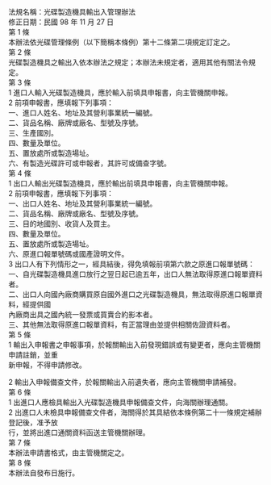 法規名稱：光碟製造機具輸出入管理辦法  
修正日期：民國 98 年 11 月 27 日  
第 1 條  
本辦法依光碟管理條例（以下簡稱本條例）第十二條第二項規定訂定之。  
第 2 條  
光碟製造機具之輸出入依本辦法之規定；本辦法未規定者，適用其他有關法令規定。  
第 3 條  
1 進口人輸入光碟製造機具，應於輸入前填具申報書，向主管機關申報。  
2 前項申報書，應填報下列事項：  
一、進口人姓名、地址及其營利事業統一編號。  
二、貨品名稱、廠牌或廠名、型號及序號。  
三、生產國別。  
四、數量及單位。  
五、置放處所或製造場址。  
六、有製造光碟許可或申報者，其許可或備查字號。  
第 4 條  
1 出口人輸出光碟製造機具，應於輸出前填具申報書，向主管機關申報。  
2 前項申報書，應填報下列事項：  
一、出口人姓名、地址及其營利事業統一編號。  
二、貨品名稱、廠牌或廠名、型號及序號。  
三、目的地國別、收貨人及買主。  
四、數量及單位。  
五、置放處所或製造場址。  
六、原進口報單號碼或國產證明文件。  
3 出口人有下列情形之一，經具結後，得免填報前項第六款之原進口報單號碼：  
一、自光碟製造機具進口放行之翌日起已逾五年，出口人無法取得原進口報單資料者。  
二、出口人向國內廠商購買原自國外進口之光碟製造機具，無法取得原進口報單資料，經提供國  
內廠商出具之國內統一發票或買賣合約影本者。  
三、其他無法取得原進口報單資料，有正當理由並提供相關佐證資料者。  
第 5 條  
1 輸出入申報書之申報事項，於報關輸出入前發現錯誤或有變更者，應向主管機關申請註銷，並重  
新申報，不得申請修改。  


2 輸出入申報備查文件，於報關輸出入前遺失者，應向主管機關申請補發。  
第 6 條  
1 出進口人應檢具輸出入光碟製造機具申報備查文件，向海關辦理通關。  
2 出進口人未檢具申報備查文件者，海關得於其具結依本條例第二十一條規定補辦登記後，准予放  
行，並將出進口通關資料函送主管機關辦理。  
第 7 條  
本辦法申請書格式，由主管機關定之。  
第 8 條  
本辦法自發布日施行。  


